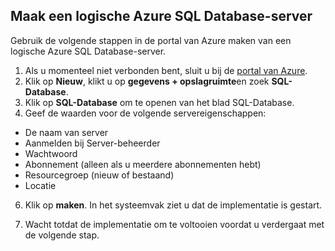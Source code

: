 
<!--
includes/sql-database-create-new-server-portal.md

Latest Freshness check:  2016-04-11 , carlrab.

As of circa 2016-04-11, the following topics might include this include:
articles/sql-database/sql-database-get-started-tutorial.md

-->
## <a name="create-an-azure-sql-database-logical-server"></a>Maak een logische Azure SQL Database-server

Gebruik de volgende stappen in de portal van Azure maken van een logische Azure SQL Database-server.

1. Als u momenteel niet verbonden bent, sluit u bij de [portal van Azure](http://portal.azure.com).
2. Klik op **Nieuw**, klikt u op **gegevens + opslagruimte**en zoek **SQL-Database**.
3. Klik op **SQL-Database** om te openen van het blad SQL-Database.
5. Geef de waarden voor de volgende servereigenschappen:

 - De naam van server
 - Aanmelden bij Server-beheerder
 - Wachtwoord
 - Abonnement (alleen als u meerdere abonnementen hebt)
 - Resourcegroep (nieuw of bestaand)
 - Locatie


6.  Klik op **maken**. In het systeemvak ziet u dat de implementatie is gestart.

7. Wacht totdat de implementatie om te voltooien voordat u verdergaat met de volgende stap.

